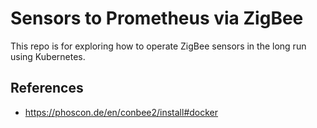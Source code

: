 # Sensors to Prometheus via ZigBee

This repo is for exploring how to operate ZigBee sensors in the long run using Kubernetes.

## References

 * https://phoscon.de/en/conbee2/install#docker
